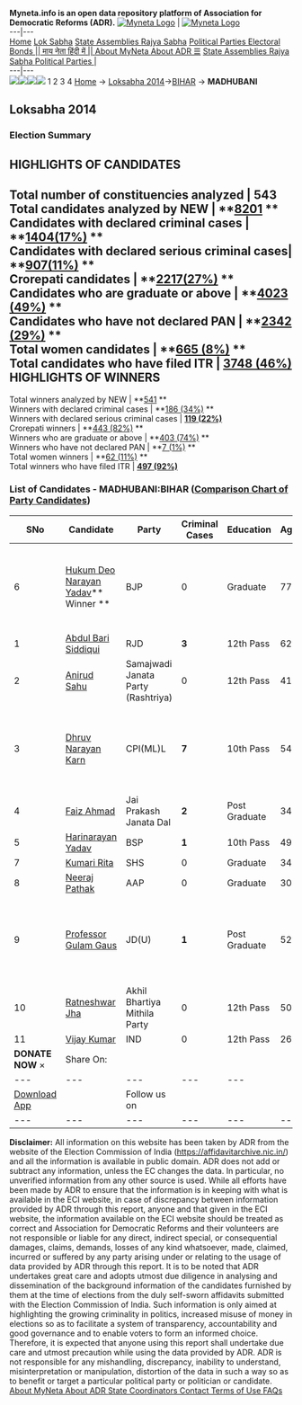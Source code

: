 **Myneta.info is an open data repository platform of Association for Democratic Reforms (ADR).**
[![Myneta Logo](https://www.myneta.info/lib/img/myneta-logo.png)](https://www.myneta.info/) | [![Myneta Logo](https://www.myneta.info/lib/img/adr-logo.png)](https://adrindia.org)  
---|---  
[Home](https://www.myneta.info/) [Lok Sabha](https://www.myneta.info/#ls "Lok Sabha") [ State Assemblies ](https://www.myneta.info/#sa "State Assemblies") [Rajya Sabha](https://www.myneta.info/#rs "Rajya Sabha") [Political Parties ](https://www.myneta.info/party "Political Parties") [ Electoral Bonds ](https://www.myneta.info/electoral_bonds "Electoral Bonds") [ || माय नेता हिंदी में || ](https://translate.google.co.in/translate?prev=hp&hl=en&js=y&u=www.myneta.info&sl=en&tl=hi&history_state0=) [ About MyNeta ](https://adrindia.org/content/about-myneta) [ About ADR ](https://adrindia.org/about-adr/who-we-are) [☰](javascript:void\(0\))
[ State Assemblies ](https://www.myneta.info/#sa "State Assemblies") [ Rajya Sabha ](https://www.myneta.info/#rs "Rajya Sabha") [ Political Parties ](https://www.myneta.info/party "Political Parties")
|   
---|---  
![](https://www.myneta.info/lib/img/banner/banner-1.png)![](https://www.myneta.info/lib/img/banner/banner-2.png)![](https://www.myneta.info/lib/img/banner/banner-3.png)![](https://www.myneta.info/lib/img/banner/banner-4.png)
1  2  3  4 
[Home](https://www.myneta.info/) → [Loksabha 2014](https://www.myneta.info/ls2014/)→[BIHAR](https://www.myneta.info/ls2014/index.php?action=show_constituencies&state_id=4) → **MADHUBANI**
### 
## Loksabha 2014
###  Election Summary 
HIGHLIGHTS OF CANDIDATES  
---  
Total number of constituencies analyzed |  543   
Total candidates analyzed by NEW | **[8201](https://www.myneta.info/ls2014/index.php?action=summary&subAction=candidates_analyzed&sort=candidate#summary) **  
Candidates with declared criminal cases | **[1404(17%)](https://www.myneta.info/ls2014/index.php?action=summary&subAction=crime&sort=candidate#summary) **  
Candidates with declared serious criminal cases| **[907(11%)](https://www.myneta.info/ls2014/index.php?action=summary&subAction=serious_crime&sort=candidate#summary) **  
Crorepati candidates | **[2217(27%)](https://www.myneta.info/ls2014/index.php?action=summary&subAction=crorepati&sort=candidate#summary) **  
Candidates who are graduate or above | **[4023 (49%)](https://www.myneta.info/ls2014/index.php?action=summary&subAction=education&sort=candidate#summary) **  
Candidates who have not declared PAN | **[2342 (29%)](https://www.myneta.info/ls2014/index.php?action=summary&subAction=without_pan&sort=candidate#summary) **  
Total women candidates | **[665 (8%)](https://www.myneta.info/ls2014/index.php?action=summary&subAction=women_candidate&sort=candidate#summary) **  
Total candidates who have filed ITR | [**3748 (46%)**](https://www.myneta.info/ls2014/index.php?action=summary&subAction=filed_itr&sort=candidate#summary)  
HIGHLIGHTS OF WINNERS  
---  
Total winners analyzed by NEW | **[541](https://www.myneta.info/ls2014/index.php?action=summary&subAction=winner_analyzed&sort=candidate#summary) **  
Winners with declared criminal cases | **[186 (34%)](https://www.myneta.info/ls2014/index.php?action=summary&subAction=winner_crime&sort=candidate#summary) **  
Winners with declared serious criminal cases | **[119 (22%)](https://www.myneta.info/ls2014/index.php?action=summary&subAction=winner_serious_crime&sort=candidate#summary)**  
Crorepati winners | **[443 (82%)](https://www.myneta.info/ls2014/index.php?action=summary&subAction=winner_crorepati&sort=candidate#summary) **  
Winners who are graduate or above | **[403 (74%)](https://www.myneta.info/ls2014/index.php?action=summary&subAction=winner_education&sort=candidate#summary) **  
Winners who have not declared PAN | **[7 (1%)](https://www.myneta.info/ls2014/index.php?action=summary&subAction=winner_without_pan&sort=candidate#summary) **  
Total women winners | **[62 (11%)](https://www.myneta.info/ls2014/index.php?action=summary&subAction=winner_women&sort=candidate#summary) **  
Total winners who have filed ITR | [**497 (92%)**](https://www.myneta.info/ls2014/index.php?action=summary&subAction=winner_filed_itr&sort=candidate#summary)  
### List of Candidates - MADHUBANI:BIHAR ([Comparison Chart of Party Candidates](https://www.myneta.info/ls2014/comparisonchart.php?constituency_id=178))
SNo | Candidate| Party| Criminal Cases| Education| Age| Total Assets| Liabilities  
---|---|---|---|---|---|---|---  
6  | [Hukum Deo Narayan Yadav](https://www.myneta.info/ls2014/candidate.php?candidate_id=6237)** Winner ** | BJP | 0 | Graduate| 77 | ![](https://myneta.info/image_v2.php?myneta_folder=ls2014&candidate_id=6237&col=ta) | ![](https://myneta.info/image_v2.php?myneta_folder=ls2014&candidate_id=6237&col=lia)  
1  | [Abdul Bari Siddiqui](https://www.myneta.info/ls2014/candidate.php?candidate_id=6238) | RJD | **3** | 12th Pass| 62 | Rs 1,63,43,817 ~ 1 Crore+ | Rs 27,18,221 ~ 27 Lacs+  
2  | [Anirud Sahu](https://www.myneta.info/ls2014/candidate.php?candidate_id=6239) | Samajwadi Janata Party (Rashtriya) | 0 | 12th Pass| 41 | Rs 5,86,000 ~ 5 Lacs+ | Rs 800 ~ 8 Hund+  
3  | [Dhruv Narayan Karn](https://www.myneta.info/ls2014/candidate.php?candidate_id=6235) | CPI(ML)L | **7** | 10th Pass| 54 | ![](https://myneta.info/image_v2.php?myneta_folder=ls2014&candidate_id=6235&col=ta) | ![](https://myneta.info/image_v2.php?myneta_folder=ls2014&candidate_id=6235&col=lia)  
4  | [Faiz Ahmad](https://www.myneta.info/ls2014/candidate.php?candidate_id=6240) | Jai Prakash Janata Dal | **2** | Post Graduate| 34 | Rs 3,26,684 ~ 3 Lacs+ | Rs 0 ~   
5  | [Harinarayan Yadav](https://www.myneta.info/ls2014/candidate.php?candidate_id=6236) | BSP | **1** | 10th Pass| 49 | Rs 1,25,47,000 ~ 1 Crore+ | Rs 25,000 ~ 25 Thou+  
7  | [Kumari Rita](https://www.myneta.info/ls2014/candidate.php?candidate_id=6242) | SHS | 0 | Graduate| 34 | Rs 25,55,000 ~ 25 Lacs+ | Rs 0 ~   
8  | [Neeraj Pathak](https://www.myneta.info/ls2014/candidate.php?candidate_id=6241) | AAP | 0 | Graduate| 30 | Rs 1,37,63,263 ~ 1 Crore+ | Rs 1,20,000 ~ 1 Lacs+  
9  | [Professor Gulam Gaus](https://www.myneta.info/ls2014/candidate.php?candidate_id=6234) | JD(U) | **1** | Post Graduate| 52 | ![](https://myneta.info/image_v2.php?myneta_folder=ls2014&candidate_id=6234&col=ta) | ![](https://myneta.info/image_v2.php?myneta_folder=ls2014&candidate_id=6234&col=lia)  
10  | [Ratneshwar Jha](https://www.myneta.info/ls2014/candidate.php?candidate_id=6244) | Akhil Bhartiya Mithila Party | 0 | 12th Pass| 50 | Rs 12,14,000 ~ 12 Lacs+ | Rs 0 ~   
11  | [Vijay Kumar](https://www.myneta.info/ls2014/candidate.php?candidate_id=6243) | IND | 0 | 12th Pass| 26 | Rs 51,300 ~ 51 Thou+ | Rs 0 ~   
|  **DONATE NOW** × |  Share On:  | [](https://api.whatsapp.com/send?text=https%3A%2F%2Fmyneta.info%2Fpunjab2022%2Findex.php%3Faction%3Dshow_constituencies%26state_id%3D19) | [](https://www.facebook.com/sharer/sharer.php?u=https%3A%2F%2Fmyneta.info%2Fpunjab2022%2Findex.php%3Faction%3Dshow_constituencies%26state_id%3D19) | [](https://twitter.com/share?url=https%3A%2F%2Fmyneta.info%2Fpunjab2022%2Findex.php%3Faction%3Dshow_constituencies%26state_id%3D19)  
---|---|---|---|---  
| [ Download App ](https://play.google.com/store/apps/details?id=com.webrosoft.myneta1&pcampaignid=pcampaignidMKT-Other-global-all-co-prtnr-py-PartBadge-Mar2515-1) | [](https://play.google.com/store/apps/details?id=com.webrosoft.myneta1&pcampaignid=pcampaignidMKT-Other-global-all-co-prtnr-py-PartBadge-Mar2515-1) |  Follow us on  | [](https://www.facebook.com/adrindia.org/) | [](https://twitter.com/adrspeaks) | [](https://groups.google.com/g/national-election-watch?hl=en&pli=1) | [](https://www.instagram.com/adrspeaks/) | [](https://www.youtube.com/user/adrspeaks) | [](https://sharechat.com/profile/adrspeaks)  
---|---|---|---|---|---|---|---|---  
**Disclaimer:** All information on this website has been taken by ADR from the website of the Election Commission of India (https://affidavitarchive.nic.in/) and all the information is available in public domain. ADR does not add or subtract any information, unless the EC changes the data. In particular, no unverified information from any other source is used. While all efforts have been made by ADR to ensure that the information is in keeping with what is available in the ECI website, in case of discrepancy between information provided by ADR through this report, anyone and that given in the ECI website, the information available on the ECI website should be treated as correct and Association for Democratic Reforms and their volunteers are not responsible or liable for any direct, indirect special, or consequential damages, claims, demands, losses of any kind whatsoever, made, claimed, incurred or suffered by any party arising under or relating to the usage of data provided by ADR through this report. It is to be noted that ADR undertakes great care and adopts utmost due diligence in analysing and dissemination of the background information of the candidates furnished by them at the time of elections from the duly self-sworn affidavits submitted with the Election Commission of India. Such information is only aimed at highlighting the growing criminality in politics, increased misuse of money in elections so as to facilitate a system of transparency, accountability and good governance and to enable voters to form an informed choice. Therefore, it is expected that anyone using this report shall undertake due care and utmost precaution while using the data provided by ADR. ADR is not responsible for any mishandling, discrepancy, inability to understand, misinterpretation or manipulation, distortion of the data in such a way so as to benefit or target a particular political party or politician or candidate. 
[ About MyNeta ](https://adrindia.org/content/about-myneta) [ About ADR ](https://adrindia.org/about-adr/who-we-are) [ State Coordinators ](https://adrindia.org/about-adr/state-coordinators) [ Contact ](https://adrindia.org/contact-us) [ Terms of Use ](https://adrindia.org/content/adr-terms-use) [ FAQs ](https://adrindia.org/content/faqs)
